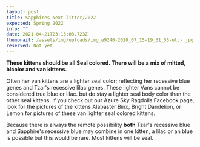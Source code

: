 ```yaml
---
layout: post
title: Sapphires Next litter/2022
expected: Spring 2022
info: ""
date: 2021-04-21T23:13:03.723Z
thumbnail: /assets/img/uploads/img_e9246-2020_07_15-19_31_55-utc-.jpg
reserved: Not yet
---
```

**These kittens should be all Seal colored. There will be a mix of mitted, bicolor and van kittens.**

 Often her van kittens are a lighter seal color; reflecting her recessive blue genes and Tzar's recessive lilac genes. These lighter Vans cannot be considered true blue or lilac. but do stay a lighter seal body color than the other seal kittens. If you check out our Azure Sky Ragdolls Facebook page, look for the pictures of the kittens Alabaster Binx, Bright Dandelion, or Lemon for pictures of these van lighter seal colored kittens. 

Because there is always the remote possibility **both** Tzar's recessive blue and Sapphire's recessive blue may combine in one kitten, a lilac or an blue is possible but this would be rare. Most kittens will be seal.